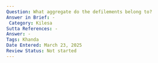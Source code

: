 ```yaml
---
Question: What aggregate do the defilements belong to?
Answer in Brief: -
 Category: Kilesa
Sutta References: -
Answer: -
Tags: Khanda
Date Entered: March 23, 2025
Review Status: Not started
---
```

